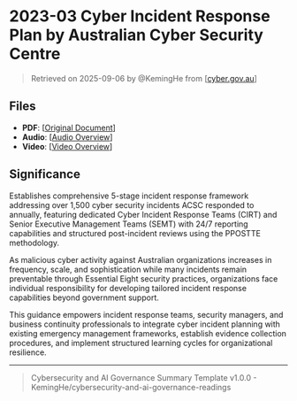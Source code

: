 # 2023-03 Cyber Incident Response Plan by Australian Cyber Security Centre

> Retrieved on 2025-09-06 by @KemingHe from [[cyber.gov.au](https://www.cyber.gov.au/sites/default/files/2023-03/ACSC%20Cyber%20Incident%20Response%20Plan%20Guidance_A4.pdf)]

## Files

- **PDF**: [[Original Document](https://drive.google.com/file/d/1PTyf1eaK3TrY5Tfy7nKEFvGRAFOL2E_7/view?usp=sharing)]
- **Audio**: [[Audio Overview](https://drive.google.com/file/d/1DY5-24vFkN_pZFo-91FnY7wnmIgf5dRt/view?usp=sharing)]
- **Video**: [[Video Overview](https://drive.google.com/file/d/1nMFAPdqTrgOfdM6V0OfUpZccyf05SO9g/view?usp=sharing)]

## Significance

Establishes comprehensive 5-stage incident response framework addressing over 1,500 cyber security incidents ACSC responded to annually, featuring dedicated Cyber Incident Response Teams (CIRT) and Senior Executive Management Teams (SEMT) with 24/7 reporting capabilities and structured post-incident reviews using the PPOSTTE methodology.

As malicious cyber activity against Australian organizations increases in frequency, scale, and sophistication while many incidents remain preventable through Essential Eight security practices, organizations face individual responsibility for developing tailored incident response capabilities beyond government support.

This guidance empowers incident response teams, security managers, and business continuity professionals to integrate cyber incident planning with existing emergency management frameworks, establish evidence collection procedures, and implement structured learning cycles for organizational resilience.

---

> Cybersecurity and AI Governance Summary Template v1.0.0 - KemingHe/cybersecurity-and-ai-governance-readings
